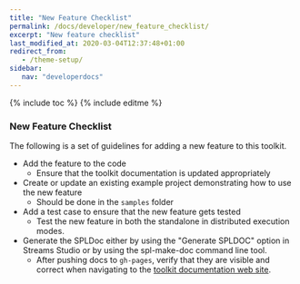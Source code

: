 ```yaml
---
title: "New Feature Checklist"
permalink: /docs/developer/new_feature_checklist/
excerpt: "New feature checklist"
last_modified_at: 2020-03-04T12:37:48+01:00
redirect_from:
   - /theme-setup/
sidebar:
   nav: "developerdocs"
---
```

{% include toc %}
{% include editme %}

### New Feature Checklist 

The following is a set of guidelines for adding a new feature to this toolkit.

* Add the feature to the code
  * Ensure that the toolkit documentation is updated appropriately
* Create or update an existing example project demonstrating how to use the new feature
  * Should be done in the `samples` folder
* Add a test case to ensure that the new feature gets tested 
  * Test the new feature in both the standalone in distributed execution modes.
* Generate the SPLDoc either by using the "Generate SPLDOC" option in Streams Studio or by using the spl-make-doc command line tool.
  * After pushing docs to `gh-pages`, verify that they are visible and correct when navigating to
  the [toolkit documentation web site](https://ibmstreams.github.io/streamsx.cppws/).
